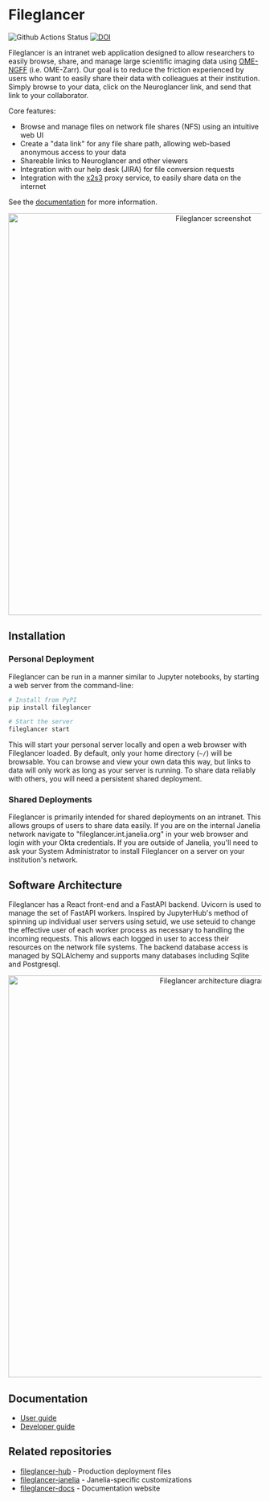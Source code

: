 # Fileglancer

![Github Actions Status](https://github.com/JaneliaSciComp/fileglancer/actions/workflows/build.yml/badge.svg?branch%3Amain)
[![DOI](https://zenodo.org/badge/918344432.svg)](https://doi.org/10.5281/zenodo.17314767)

Fileglancer is an intranet web application designed to allow researchers to easily browse, share, and manage large scientific imaging data using [OME-NGFF](https://github.com/ome/ngff) (i.e. OME-Zarr). Our goal is to reduce the friction experienced by users who want to easily share their data with colleagues at their institution. Simply browse to your data, click on the Neuroglancer link, and send that link to your collaborator.

Core features:

- Browse and manage files on network file shares (NFS) using an intuitive web UI
- Create a "data link" for any file share path, allowing web-based anonymous access to your data
- Shareable links to Neuroglancer and other viewers
- Integration with our help desk (JIRA) for file conversion requests
- Integration with the [x2s3](https://github.com/JaneliaSciComp/x2s3) proxy service, to easily share data on the internet

See the [documentation](https://janeliascicomp.github.io/fileglancer-docs/) for more information.

<p align="center">
<img alt="Fileglancer screenshot" width="800" src="https://github.com/user-attachments/assets/e17079a6-66ca-4064-8568-7770c5af33d5" />
</p>

## Installation

### Personal Deployment

Fileglancer can be run in a manner similar to Jupyter notebooks, by starting a web server from the command-line:

```bash
# Install from PyPI
pip install fileglancer

# Start the server
fileglancer start
```

This will start your personal server locally and open a web browser with Fileglancer loaded. By default, only your home directory (`~/`) will be browsable. You can browse and view your own data this way, but links to data will only work as long as your server is running. To share data reliably with others, you will need a persistent shared deployment.

### Shared Deployments

Fileglancer is primarily intended for shared deployments on an intranet. This allows groups of users to share data easily. If you are on the internal Janelia network navigate to "fileglancer.int.janelia.org" in your web browser and login with your Okta credentials. If you are outside of Janelia, you'll need to ask your System Administrator to install Fileglancer on a server on your institution's network.

## Software Architecture

Fileglancer has a React front-end and a FastAPI backend. Uvicorn is used to manage the set of FastAPI workers. Inspired by JupyterHub's method of spinning up individual user servers using setuid, we use seteuid to change the effective user of each worker process as necessary to handling the incoming requests. This allows each logged in user to access their resources on the network file systems. The backend database access is managed by SQLAlchemy and supports many databases including Sqlite and Postgresql.

<p align="center">
<img alt="Fileglancer architecture diagram" width="800" align="center" src="https://github.com/user-attachments/assets/31b30b01-f313-4295-8536-bac8c3bdde73" />
</p>

## Documentation

- [User guide](https://janeliascicomp.github.io/fileglancer-docs/)
- [Developer guide](docs/Development.md)

## Related repositories

- [fileglancer-hub](https://github.com/JaneliaSciComp/fileglancer-hub) - Production deployment files
- [fileglancer-janelia](https://github.com/JaneliaSciComp/fileglancer-janelia) - Janelia-specific customizations
- [fileglancer-docs](https://github.com/JaneliaSciComp/fileglancer-docs) - Documentation website
